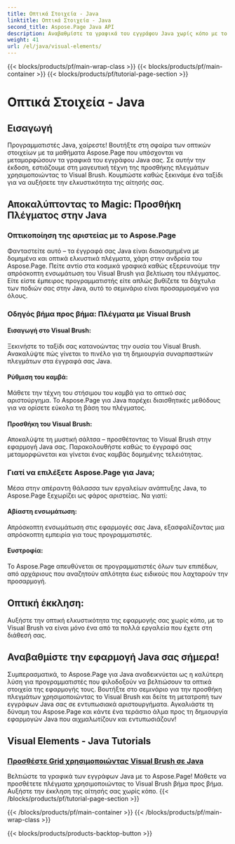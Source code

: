 ```yaml
---
title: Οπτικά Στοιχεία - Java
linktitle: Οπτικά Στοιχεία - Java
second_title: Aspose.Page Java API
description: Αναβαθμίστε τα γραφικά του εγγράφου Java χωρίς κόπο με το Aspose.Page! Μάθετε να βελτιώνετε την εφαρμογή σας προσθέτοντας πλέγματα χρησιμοποιώντας το Visual Brush σε αυτό το βήμα προς βήμα σεμινάριο.
weight: 41
url: /el/java/visual-elements/
---
```


{{< blocks/products/pf/main-wrap-class >}}
{{< blocks/products/pf/main-container >}}
{{< blocks/products/pf/tutorial-page-section >}}

# Οπτικά Στοιχεία - Java

## Εισαγωγή

Προγραμματιστές Java, χαίρεστε! Βουτήξτε στη σφαίρα των οπτικών στοιχείων με τα μαθήματα Aspose.Page που υπόσχονται να μεταμορφώσουν τα γραφικά του εγγράφου Java σας. Σε αυτήν την έκδοση, εστιάζουμε στη μαγευτική τέχνη της προσθήκης πλεγμάτων χρησιμοποιώντας το Visual Brush. Κουμπώστε καθώς ξεκινάμε ένα ταξίδι για να αυξήσετε την ελκυστικότητα της αίτησής σας.

## Αποκαλύπτοντας το Magic: Προσθήκη Πλέγματος στην Java

### Οπτικοποίηση της αριστείας με το Aspose.Page
Φανταστείτε αυτό – τα έγγραφά σας Java είναι διακοσμημένα με δομημένα και οπτικά ελκυστικά πλέγματα, χάρη στην ανδρεία του Aspose.Page. Πείτε αντίο στα κοσμικά γραφικά καθώς εξερευνούμε την απρόσκοπτη ενσωμάτωση του Visual Brush για βελτίωση του πλέγματος. Είτε είστε έμπειρος προγραμματιστής είτε απλώς βυθίζετε τα δάχτυλα των ποδιών σας στην Java, αυτό το σεμινάριο είναι προσαρμοσμένο για όλους.

### Οδηγός βήμα προς βήμα: Πλέγματα με Visual Brush

#### Εισαγωγή στο Visual Brush:
Ξεκινήστε το ταξίδι σας κατανοώντας την ουσία του Visual Brush. Ανακαλύψτε πώς γίνεται το πινέλο για τη δημιουργία συναρπαστικών πλεγμάτων στα έγγραφά σας Java.

#### Ρύθμιση του καμβά:
Μάθετε την τέχνη του στήσιμου του καμβά για το οπτικό σας αριστούργημα. Το Aspose.Page για Java παρέχει διαισθητικές μεθόδους για να ορίσετε εύκολα τη βάση του πλέγματος.

#### Προσθήκη του Visual Brush:
Αποκαλύψτε τη μυστική σάλτσα – προσθέτοντας το Visual Brush στην εφαρμογή Java σας. Παρακολουθήστε καθώς το έγγραφό σας μεταμορφώνεται και γίνεται ένας καμβάς δομημένης τελειότητας.

### Γιατί να επιλέξετε Aspose.Page για Java;

Μέσα στην απέραντη θάλασσα των εργαλείων ανάπτυξης Java, το Aspose.Page ξεχωρίζει ως φάρος αριστείας. Να γιατί:

#### Αβίαστη ενσωμάτωση:
Απρόσκοπτη ενσωμάτωση στις εφαρμογές σας Java, εξασφαλίζοντας μια απρόσκοπτη εμπειρία για τους προγραμματιστές.

#### Ευστροφία:
Το Aspose.Page απευθύνεται σε προγραμματιστές όλων των επιπέδων, από αρχάριους που αναζητούν απλότητα έως ειδικούς που λαχταρούν την προσαρμογή.

## Οπτική έκκληση:
Αυξήστε την οπτική ελκυστικότητα της εφαρμογής σας χωρίς κόπο, με το Visual Brush να είναι μόνο ένα από τα πολλά εργαλεία που έχετε στη διάθεσή σας.

## Αναβαθμίστε την εφαρμογή Java σας σήμερα!

Συμπερασματικά, το Aspose.Page για Java αναδεικνύεται ως η καλύτερη λύση για προγραμματιστές που φιλοδοξούν να βελτιώσουν τα οπτικά στοιχεία της εφαρμογής τους. Βουτήξτε στο σεμινάριο για την προσθήκη πλεγμάτων χρησιμοποιώντας το Visual Brush και δείτε τη μετατροπή των εγγράφων Java σας σε εντυπωσιακά αριστουργήματα. Αγκαλιάστε τη δύναμη του Aspose.Page και κάντε ένα τεράστιο άλμα προς τη δημιουργία εφαρμογών Java που αιχμαλωτίζουν και εντυπωσιάζουν!
## Visual Elements - Java Tutorials
### [Προσθέστε Grid χρησιμοποιώντας Visual Brush σε Java](./add-grid/)
Βελτιώστε τα γραφικά των εγγράφων Java με το Aspose.Page! Μάθετε να προσθέτετε πλέγματα χρησιμοποιώντας το Visual Brush βήμα προς βήμα. Αυξήστε την έκκληση της αίτησής σας χωρίς κόπο.
{{< /blocks/products/pf/tutorial-page-section >}}

{{< /blocks/products/pf/main-container >}}
{{< /blocks/products/pf/main-wrap-class >}}

{{< blocks/products/products-backtop-button >}}
